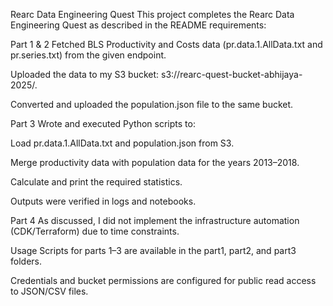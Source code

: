 Rearc Data Engineering Quest
This project completes the Rearc Data Engineering Quest as described in the README requirements:

Part 1 & 2
Fetched BLS Productivity and Costs data (pr.data.1.AllData.txt and pr.series.txt) from the given endpoint.

Uploaded the data to my S3 bucket: s3://rearc-quest-bucket-abhijaya-2025/.

Converted and uploaded the population.json file to the same bucket.

Part 3
Wrote and executed Python scripts to:

Load pr.data.1.AllData.txt and population.json from S3.

Merge productivity data with population data for the years 2013–2018.

Calculate and print the required statistics.

Outputs were verified in logs and notebooks.

Part 4
As discussed, I did not implement the infrastructure automation (CDK/Terraform) due to time constraints.

Usage
Scripts for parts 1–3 are available in the part1, part2, and part3 folders.

Credentials and bucket permissions are configured for public read access to JSON/CSV files.